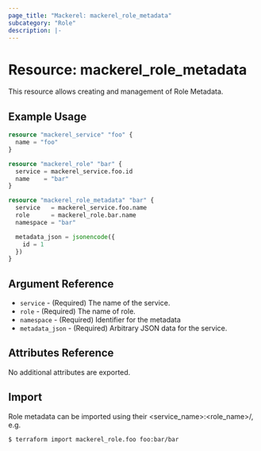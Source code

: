 ```yaml
---
page_title: "Mackerel: mackerel_role_metadata"
subcategory: "Role"
description: |-
---
```


# Resource: mackerel_role_metadata

This resource allows creating and management of Role Metadata.

## Example Usage
```terraform
resource "mackerel_service" "foo" {
  name = "foo"
}

resource "mackerel_role" "bar" {
  service = mackerel_service.foo.id
  name    = "bar"
}

resource "mackerel_role_metadata" "bar" {
  service   = mackerel_service.foo.name
  role      = mackerel_role.bar.name
  namespace = "bar"

  metadata_json = jsonencode({
    id = 1
  })
}
```

## Argument Reference

* `service` - (Required) The name of the service.
* `role` - (Required) The name of role.
* `namespace` - (Required) Identifier for the metadata
* `metadata_json` - (Required) Arbitrary JSON data for the service.

## Attributes Reference

No additional attributes are exported.

## Import

Role metadata can be imported using their <service_name>:<role_name>/<metadata>, e.g.

```
$ terraform import mackerel_role.foo foo:bar/bar
```